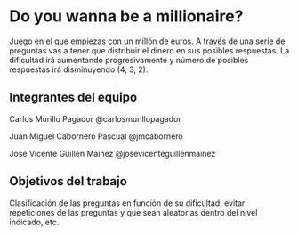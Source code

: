 # Do you wanna be a millionaire? 

Juego en el que empiezas con un millón de euros. A través de una serie de preguntas vas a tener que distribuir el dinero en sus posibles respuestas. La dificultad irá aumentando progresivamente y número de posibles respuestas irá disminuyendo (4, 3, 2).

## Integrantes del equipo

Carlos Murillo Pagador @carlosmurillopagador

Juan Miguel Cabornero Pascual @jmcabornero

José Vicente Guillén Mainez @josevicenteguillenmainez

## Objetivos del trabajo

Clasificación de las preguntas en función de su dificultad, evitar repeticiones de las preguntas y que sean aleatorias dentro del nivel indicado, etc.
